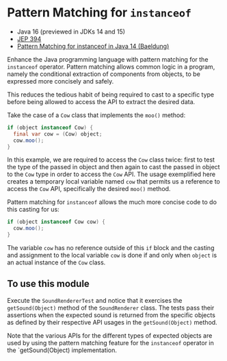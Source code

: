 # Pattern Matching for `instanceof`

* Java 16 (previewed in JDKs 14 and 15)
* [JEP 394](https://openjdk.java.net/jeps/394)
* [Pattern Matching for instanceof in Java 14
(Baeldung)](https://www.baeldung.com/java-pattern-matching-instanceof)

Enhance the Java programming language with pattern matching for the
`instanceof` operator. Pattern matching allows common logic in a
program, namely the conditional extraction of components from
objects, to be expressed more concisely and safely.

This reduces the tedious habit of being required to cast to a
specific type before being allowed to access the API to extract the
desired data.

Take the case of a `Cow` class that implements the `moo()` method:

```java
if (object instanceof Cow) {
  final var cow = (Cow) object;
  cow.moo();
}
```

In this example, we are required to access the `Cow` class twice:
first to test the type of the passed in object and then again to
cast the passed in object to the `Cow` type in order to access the
`Cow` API. The usage exemplified here creates a temporary local
variable named `cow` that permits us a reference to access the
`Cow` API, specifically the desired `moo()` method.

Pattern matching for `instanceof` allows the much more concise
code to do this casting for us:

```java
if (object instanceof Cow cow) {
  cow.moo();
}
```

The variable `cow` has no reference outside of this `if` block and
the casting and assignment to the local variable `cow` is done if
and only when `object` is an actual instance of the `Cow` class.

## To use this module

Execute the `SoundRendererTest` and notice that it exercises the
`getSound(Object)` method of the `SoundRenderer` class. The tests
pass their assertions when the expected sound is returned from the
specific objects as defined by their respective API usages in the
`getSound(Object)` method.

Note that the various APIs for the different types of expected
objects are used by using the pattern matching feature for the
`instanceof` operator in the `getSound(Object) implementation.
